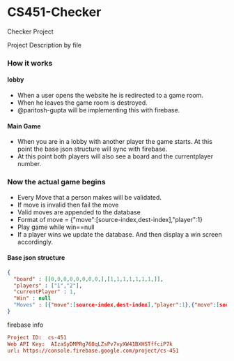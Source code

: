 # CS451-Checker
Checker Project

Project Description by file

### How it works 
#### lobby
  - When a user opens the website he is redirected to a game room.
  - When he leaves the game room is destroyed.
  - @paritosh-gupta will be implementing this with firebase. 
  
#### Main Game
  
- When you are in a lobby with another player the game starts. At this point the base json structure will sync with firebase.
- At this point both players will also see a board and the currentplayer number.

### Now the actual game begins
 - Every Move that a person makes will be validated.
 - If move is invalid then fail the move
 - Valid moves are appended to the database
 - Format of move = {"move":[source-index,dest-index],"player":1}
 - Play game while win==null
 - If a player wins we update the database. And then display a win screen accordingly.

#### Base json structure
```json
{
  "board" : [[0,0,0,0,0,0,0,0,],[1,1,1,1,1,1,1,]],
  "players" : ["1","2"],
  "currentPlayer" : 1,
  "Win" : null
  "Moves" : [{"move":[source-index,dest-index],"player":1},{"move":[source-index,dest-index],"player":1}]
}
```
firebase info
```conf
Project ID:  cs-451
Web API Key:  AIzaSyDMPRg760qLZsPv7vyXW41BXHSTffciP7k
url: https://console.firebase.google.com/project/cs-451

```
